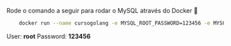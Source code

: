 Rode o comando a seguir para rodar o MySQL através do Docker 🐳

```bash
    docker run --name cursogolang -e MYSQL_ROOT_PASSWORD=123456 -e MYSQL_DATABASE=cursogolang -p 3306:3306 -d mysql:latest
```

User:       **root**
Password:   **123456**